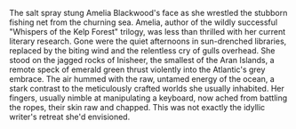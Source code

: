 The salt spray stung Amelia Blackwood's face as she wrestled the stubborn fishing net from the churning sea.  Amelia, author of the wildly successful "Whispers of the Kelp Forest" trilogy, was less than thrilled with her current literary research. Gone were the quiet afternoons in sun-drenched libraries, replaced by the biting wind and the relentless cry of gulls overhead.  She stood on the jagged rocks of Inisheer, the smallest of the Aran Islands, a remote speck of emerald green thrust violently into the Atlantic's grey embrace.  The air hummed with the raw, untamed energy of the ocean, a stark contrast to the meticulously crafted worlds she usually inhabited.  Her fingers, usually nimble at manipulating a keyboard, now ached from battling the ropes, their skin raw and chapped. This was not exactly the idyllic writer's retreat she'd envisioned.
